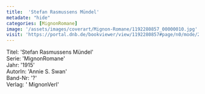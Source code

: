 ```yaml
---
title:  'Stefan Rasmussens Mündel'
metadate: "hide"
categories: [MignonRomane]
image: '/assets/images/coverart/Mignon-Romane/1192280857_00000010.jpg'
visit: 'https://portal.dnb.de/bookviewer/view/1192280857#page/n0/mode/2up'
---
```

Titel: 'Stefan Rasmussens Mündel' <br>
Serie: 'MignonRomane' <br>
Jahr: '1915' <br>
AutorIn: 'Annie S. Swan' <br>
Band-Nr: '?' <br>
Verlag: ' MignonVerl'